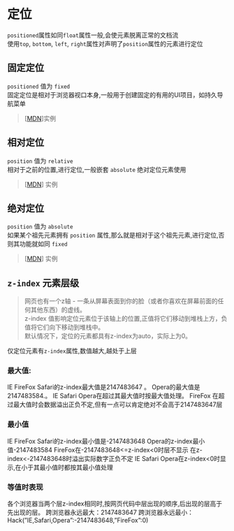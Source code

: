 # 定位
`positioned`属性如同`float`属性一般,会使元素脱离正常的文档流  
使用`top`, `bottom`, `left`, `right`属性对声明了`position`属性的元素进行定位

## 固定定位
`positioned` 值为 `fixed`  
固定定位是相对于浏览器视口本身,一般用于创建固定的有用的UI项目，如持久导航菜单
> [[MDN](https://mdn.github.io/learning-area/css/css-layout/positioning/6_fixed-positioning.html)]实例

## 相对定位
`position` 值为 `relative`  
相对于之前的位置,进行定位,一般嵌套 `absolute` 绝对定位元素使用  
> [[MDN](https://mdn.github.io/learning-area/css/css-layout/positioning/2_relative-positioning.html)]
实例

## 绝对定位
`position` 值为 `absolute`  
如果某个祖先元素拥有 `position` 属性,那么就是相对于这个祖先元素,进行定位,否则其功能就如同 `fixed`  
> [[MDN](https://mdn.github.io/learning-area/css/css-layout/positioning/4_positioning-context.html)]
实例

## `z-index` 元素层级
> 网页也有一个z轴 - 一条从屏幕表面到你的脸（或者你喜欢在屏幕前面的任何其他东西）的虚线。  
> z-index 值影响定位元素位于该轴上的位置,正值将它们移动到堆栈上方，负值将它们向下移动到堆栈中。  
> 默认情况下，定位的元素都具有z-index为auto，实际上为0。

仅定位元素有`z-index`属性,数值越大,越处于上层

### 最大值: 
IE FireFox Safari的z-index最大值是2147483647 。 
Opera的最大值是2147483584.。 
IE Safari Opera在超过其最大值时按最大值处理。 
FireFox 在超过最大值时会数据溢出正负不定,但有一点可以肯定绝对不会高于2147483647层 

### 最小值 
IE FireFox Safari的z-index最小值是-2147483648 
Opera的z-index最小值-2147483584 
FireFox在-2147483648<=z-index<0时层不显示 在z-index<-2147483648时溢出实际数字正负不定 
IE Safari Opera在z-index<0时显示,在小于其最小值时都按其最小值处理 

### 等值时表现 
各个浏览器当两个层z-index相同时,按网页代码中层出现的顺序,后出现的层高于先出现的层。 
跨浏览器永远最大：2147483647 
跨浏览器永远最小：Hack(”IE,Safari,Opera”:-2147483648,”FireFox”:0) 